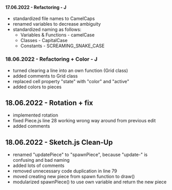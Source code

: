 #### 17.06.2022 - Refactoring - J
- standardized file names to CamelCaps
- renamed variables to decrease ambiguity
- standardized naming as follows:
  - Variables & Functions - camelCase
  - Classes - CapitalCase
  - Constants - SCREAMING_SNAKE_CASE

### 18.06.2022 - Refactoring + Color - J
- turned clearing a line into an own function (Grid class)
- added comments to Grid class
- replaced cell property "state" with "color" and "active"
- added colors to pieces

## 18.06.2022 - Rotation + fix
- implemented rotation
- fixed Piece.js line 28 working wrong way around from previous edit
- added comments

## 18.06.2022 - Sketch.js Clean-Up
- renamed "updatePiece" to "spawnPiece", because "update-" is confusing and bad naming
- added lots of comments
- removed unnecessary code duplication in line 79
- moved creating new piece from spawn function to draw()
- modularized spawnPiece() to use own variable and return the new piece